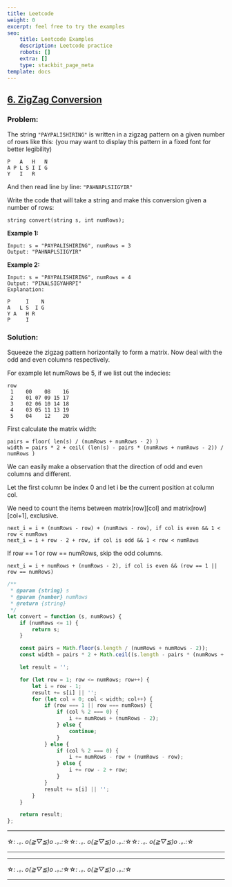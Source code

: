 ```yaml
---
title: Leetcode
weight: 0
excerpt: feel free to try the examples
seo:
    title: Leetcode Examples
    description: Leetcode practice
    robots: []
    extra: []
    type: stackbit_page_meta
template: docs
---
```


## [6. ZigZag Conversion](https://leetcode.com/problems/zigzag-conversion/description/)

### Problem:

The string `"PAYPALISHIRING"` is written in a zigzag pattern on a given number of rows like this: (you may want to display this pattern in a fixed font for better legibility)

```
P   A   H   N
A P L S I I G
Y   I   R
```

And then read line by line: `"PAHNAPLSIIGYIR"`

Write the code that will take a string and make this conversion given a number of rows:

```
string convert(string s, int numRows);
```

**Example 1:**

```
Input: s = "PAYPALISHIRING", numRows = 3
Output: "PAHNAPLSIIGYIR"
```

**Example 2:**

```
Input: s = "PAYPALISHIRING", numRows = 4
Output: "PINALSIGYAHRPI"
Explanation:

P     I    N
A   L S  I G
Y A   H R
P     I
```

### Solution:

Squeeze the zigzag pattern horizontally to form a matrix. Now deal with the odd and even columns respectively.

For example let numRows be 5, if we list out the indecies:

```
row
 1    00    08    16
 2    01 07 09 15 17
 3    02 06 10 14 18
 4    03 05 11 13 19
 5    04    12    20
```

First calculate the matrix width:

```
pairs = floor( len(s) / (numRows + numRows - 2) )
width = pairs * 2 + ceil( (len(s) - pairs * (numRows + numRows - 2)) / numRows )
```

We can easily make a observation that the direction of odd and even columns and different.

Let the first column be index 0 and let i be the current position at column col.

We need to count the items between matrix[row][col] and matrix[row][col+1], exclusive.

```
next_i = i + (numRows - row) + (numRows - row), if col is even && 1 < row < numRows
next_i = i + row - 2 + row, if col is odd && 1 < row < numRows
```

If row == 1 or row == numRows, skip the odd columns.

```
next_i = i + numRows + (numRows - 2), if col is even && (row == 1 || row == numRows)
```

```javascript
/**
 * @param {string} s
 * @param {number} numRows
 * @return {string}
 */
let convert = function (s, numRows) {
    if (numRows <= 1) {
        return s;
    }

    const pairs = Math.floor(s.length / (numRows + numRows - 2));
    const width = pairs * 2 + Math.ceil((s.length - pairs * (numRows + numRows - 2)) / numRows);

    let result = '';

    for (let row = 1; row <= numRows; row++) {
        let i = row - 1;
        result += s[i] || '';
        for (let col = 0; col < width; col++) {
            if (row === 1 || row === numRows) {
                if (col % 2 === 0) {
                    i += numRows + (numRows - 2);
                } else {
                    continue;
                }
            } else {
                if (col % 2 === 0) {
                    i += numRows - row + (numRows - row);
                } else {
                    i += row - 2 + row;
                }
            }
            result += s[i] || '';
        }
    }

    return result;
};
```

---

☆*: .｡. o(≧▽≦)o .｡.:*☆☆*: .｡. o(≧▽≦)o .｡.:*☆☆*: .｡. o(≧▽≦)o .｡.:*☆

---

---

☆*: .｡. o(≧▽≦)o .｡.:*☆☆*: .｡. o(≧▽≦)o .｡.:*☆

---
